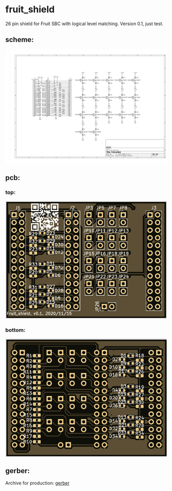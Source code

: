 # fruit_shield
26 pin shield for Fruit SBC with logical level matching.
Version 0.1, just test.

## scheme:
![scheme](docs/scheme_v0.1.jpg)

## pcb:
### top:
![top](view/v0.1/fruit_ext_v0.1_top_github.png)
### bottom:
![bottom](view/v0.1/fruit_ext_v0.1_bottom_github.png)

## gerber:
Archive for production:
[gerber](https://github.com/piro-s/fruit_shield/raw/main/gerber/fruit_shield_v0.1_github.zip)